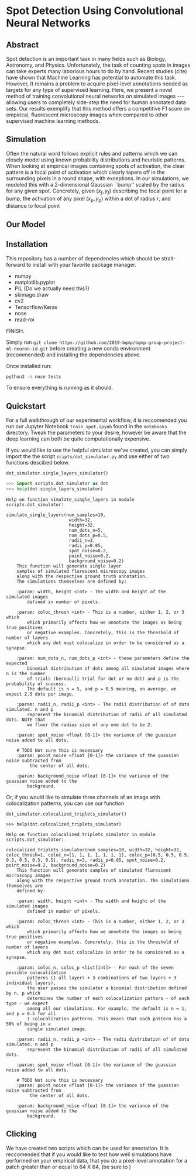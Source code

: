 # Spot Detection Using Convolutional Neural Networks 

## Abstract

Spot detection is an important task in many fields such as Biology, Astronomy, and Physics. Unfortunately, the task of counting spots in images can take experts many laborious hours to do by hand. Recent studies (cite) have shown that Machine Learning has potential to automate this task. However, It remains a problem to acquire pixel-level annotations needed as targets for any type of supervised learning.  Here, we present a novel method of training convolutional neural networks on simulated images --- allowing users to completely side-step the need for human annotated data sets. Our results exemplify that this method offers a competitive F1 score on empirical, fluorescent microscopy images when compared to other supervised machine learning methods.

## Simulation

Often the natural word follows explicit rules and patterns which we can closely model using known probability distributions and heuristic patterns. When looking at empirical images containing spots of activation, the clear pattern is a focal point of activation which clearly tapers off in the surrounding pixels in a round shape, with exceptions. In our simulations, we modeled this with a 2-dimensional Gaussian ``bump'' scaled by the radius for any given spot. Concretely, given 
($x_{f}, y_{f}$) describing the focal point for a bump, the activation of any pixel ($x_{p}, y_{p}$) within a dot of radius $r$, and distance to focal point


## Our Model


## Installation

This repository has a number of dependencies which should be strait-forward 
to install with your favorite package manager.

* numpy 
* matplotlib.pyplot
* PIL (Do we actually need this?)
* skimage.draw
* cv2
* Tensorflow/Keras
* nose
* read-roi

FINISH.

Simply run 
`git clone https://github.com/2019-bgmp/bgmp-group-project-ml-neuron-id.git`
before creating a new conda environment (recommended)
and installing the dependencies above.

Once installed run:

```bash
python3 -m nose tests
```

To ensure everything is running as it should.

## Quickstart

For a full walkthrough of our experimental workflow, it is reccomended you run our
Jupyter Notebook `train_spot.ipynb` found in the `notebooks` directory. 
Tweak the parameters to your desire, however be aware that the deep learning
can both be quite computationally expensive.

If you would like to use the helpful simulator we've created, 
you can simply import the the script `scipts/dot_simulator.py`
and use either of two functions descibed below.

`dot_simulator.single_layers_simulator()`

```python
>>> import scripts.dot_simulator as dot
>>> help(dot.single_layers_simulator)
```

```
Help on function simulate_single_layers in module scripts.dot_simulator:

simulate_single_layers(num_samples=10, 
                        width=32, 
                        height=32, 
                        num_dots_n=5, 
                        num_dots_p=0.5, 
                        radii_n=3, 
                        radii_p=0.85, 
                        spot_noise=0.2, 
                        point_noise=0.2, 
                        background_noise=0.2)
    This function will generate single layer 
    samples of simulated flurescent microscopy images
    along with the respective ground truth annotation. 
    The simulations themselves are defined by:
    
    :param: width, height <int> - The width and height of the simulated images
        defined in number of pixels.
    
    :param: coloc_thresh <int> - This is a number, either 1, 2, or 3 which 
        which primarily affects how we annotate the images as being true positives
        or negative examples. Concretely, this is the threshold of number of layers
        which any dot must colocalize in order to be considered as a synapse.
    
    :param: num_dots_n, num_dots_p <int> - these parameters define the expected 
        binomial distribution of dots among all simulated images where n is the number
        of trials (bernoulli trial for dot or no dot) and p is the probability of success.
        The default is n = 5, and p = 0.5 meaning, on average, we expect 2.5 dots per image.
        
    :param: radii_n, radii_p <int> - The radii distribution of of dots simulated. n and p
        represent the binomial distribution of radii of all simulated dots. NOTE that 
        we floor the radius size of any one dot to be 2.
    
    :param: spot_noise <float [0-1]> the variance of the guassian noise added to all dots.
    
    # TODO Not sure this is necessary
    :param: point_noise <float [0-1]> the variance of the guassian noise subtracted from
         the center of all dots.
    
    :param: background_noise <float [0-1]> the variance of the guassian noise added to the
        background.
```

Or, if you would like to simulate three channels of an image with colocalization patterns,
you can use our function 

`dot_simulator.colocalized_triplets_simulator()`

```python3
>>> help(dot.colocalized_triplets_simulator)
```

```
Help on function colocalized_triplets_simulator in module scripts.dot_simulator:

colocalized_triplets_simulator(num_samples=10, width=32, height=32, coloc_thresh=1, coloc_n=[1, 1, 1, 1, 1, 1, 1], coloc_p=[0.5, 0.5, 0.5, 0.5, 0.5, 0.5, 0.5], radii_n=3, radii_p=0.85, spot_noise=0.2, point_noise=0.2, background_noise=0.2)
    This function will generate samples of simulated flurescent microscopy images
    along with the respective ground truth annotation. The simulations themselves are
    defined by:
    
    :param: width, height <int> - The width and height of the simulated images
        defined in number of pixels.
    
    :param: coloc_thresh <int> - This is a number, either 1, 2, or 3 which 
        which primarily affects how we annotate the images as being true positives
        or negative examples. Concretely, this is the threshold of number of layers
        which any dot must colocalize in order to be considered as a synapse.
    
    :param: coloc_n, coloc_p <list[int]> - For each of the seven possible colocalization
        patterns (1 all layers + 3 combinations of two layers + 3 individual layers),
        the user passes the simulater a binomial distribution defined by n, p which 
        determines the number of each colocalization patters - of each type - we expect 
        among all our simulations. For example, the default is n = 1, and p = 0.5 for all
        7 colocalization patterns. This means that each pattern has a 50% of being in a 
        single simulated image. 
    
    :param: radii_n, radii_p <int> - The radii distribution of of dots simulated. n and p
        represent the binomial distribution of radii of all simulated dots.
    
    :param: spot_noise <float [0-1]> the variance of the guassian noise added to all dots.
    
    # TODO Not sure this is necessary
    :param: point_noise <float [0-1]> the variance of the guassian noise subtracted from
         the center of all dots.
    
    :param: background_noise <float [0-1]> the variance of the guassian noise added to the
        background.
```

## Clicking

We have created two scripts which can be used for annotation.
It is reccomended that if you would like to test how well simulations
have performed on your empirical data, that you do a pixel-level annotation
for a patch greater than or equal to 64 X 64, (be sure to )

